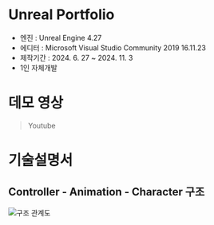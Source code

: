 # Unreal Portfolio

* 엔진 : Unreal Engine 4.27
* 에디터 : Microsoft Visual Studio Community 2019 16.11.23
* 제작기간 : 2024. 6. 27 ~ 2024. 11. 3
* 1인 자체개발

# 데모 영상
> Youtube
# 기술설명서
## Controller - Animation - Character 구조
![구조 관계도](https://github.com/user-attachments/assets/a6e1e95c-812f-42a7-b25d-8e4db5d3a6b0)
